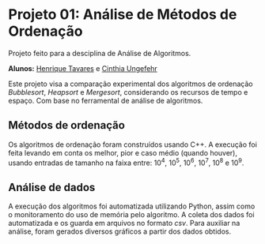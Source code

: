 # Projeto 01: Análise de Métodos de Ordenação

Projeto feito para a desciplina de Análise de Algoritmos.

**Alunos:** [Henrique Tavares](https://github.com/henrique-tavares) e [Cinthia Ungefehr](https://github.com/CinthiaNagahama)

Este projeto visa a comparação experimental dos algoritmos de ordenação *Bubblesort*, *Heapsort* e *Mergesort*, considerando os recursos de tempo e espaço. Com base no ferramental de análise de algoritmos.

## Métodos de ordenação

Os algoritmos de ordenação foram construídos usando C++. A execução foi feita levando em conta os melhor, pior e caso médio (quando houver), usando entradas de tamanho na faixa entre: 10<sup>4</sup>, 10<sup>5</sup>, 10<sup>6</sup>, 10<sup>7</sup>, 10<sup>8</sup> e 10<sup>9</sup>.

## Análise de dados

A execução dos algoritmos foi automatizada utilizando Python, assim como o monitoramento do uso de memória pelo algoritmo. A coleta dos dados foi automatizada e os guarda em arquivos no formato *csv*. Para auxiliar na análise, foram gerados diversos gráficos a partir dos dados obtidos.
